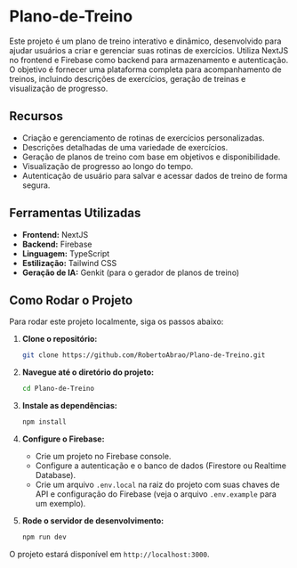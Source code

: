 # Plano-de-Treino

Este projeto é um plano de treino interativo e dinâmico, desenvolvido para ajudar usuários a criar e gerenciar suas rotinas de exercícios. Utiliza NextJS no frontend e Firebase como backend para armazenamento e autenticação. O objetivo é fornecer uma plataforma completa para acompanhamento de treinos, incluindo descrições de exercícios, geração de treinas e visualização de progresso.

## Recursos

*   Criação e gerenciamento de rotinas de exercícios personalizadas.
*   Descrições detalhadas de uma variedade de exercícios.
*   Geração de planos de treino com base em objetivos e disponibilidade.
*   Visualização de progresso ao longo do tempo.
*   Autenticação de usuário para salvar e acessar dados de treino de forma segura.

## Ferramentas Utilizadas

*   **Frontend:** NextJS
*   **Backend:** Firebase
*   **Linguagem:** TypeScript
*   **Estilização:** Tailwind CSS
*   **Geração de IA:** Genkit (para o gerador de planos de treino)

## Como Rodar o Projeto

Para rodar este projeto localmente, siga os passos abaixo:

1.  **Clone o repositório:**

    ```bash
    git clone https://github.com/RobertoAbrao/Plano-de-Treino.git
    ```

2.  **Navegue até o diretório do projeto:**

    ```bash
    cd Plano-de-Treino
    ```

3.  **Instale as dependências:**

    ```bash
    npm install
    ```

4.  **Configure o Firebase:**

    *   Crie um projeto no Firebase console.
    *   Configure a autenticação e o banco de dados (Firestore ou Realtime Database).
    *   Crie um arquivo `.env.local` na raiz do projeto com suas chaves de API e configuração do Firebase (veja o arquivo `.env.example` para um exemplo).

5.  **Rode o servidor de desenvolvimento:**

    ```bash
    npm run dev
    ```

O projeto estará disponível em `http://localhost:3000`.